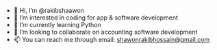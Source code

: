 - 👋 Hi, I’m @rakibshaawon
- 👀 I’m interested in coding for app & software development
- 🌱 I’m currently learning Python
- 💞️ I’m looking to collaborate on accounting software development
- 📫 You can reach me through email: shawonrakibhossain@gmail.com

<!---
rakibshaawon/rakibshaawon is a ✨ special ✨ repository because its `README.md` (this file) appears on your GitHub profile.
You can click the Preview link to take a look at your changes.
--->

